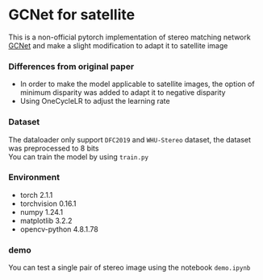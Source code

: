 # GCNet for satellite
This is a non-official pytorch implementation of stereo matching network <a href="https://arxiv.org/abs/1703.04309">GCNet</a> and make a slight modification to adapt it to satellite image
### Differences from original paper
- In order to make the model applicable to satellite images, the option of minimum disparity was added to adapt it to negative disparity
- Using OneCycleLR to adjust the learning rate

### Dataset
The dataloader only support `DFC2019` and `WHU-Stereo` dataset, the dataset was preprocessed to 8 bits <br />
You can train the model by using `train.py`

### Environment
- torch                     2.1.1
- torchvision               0.16.1
- numpy                     1.24.1
- matplotlib                3.2.2
- opencv-python             4.8.1.78

### demo
You can test a single pair of stereo image using the notebook `demo.ipynb`